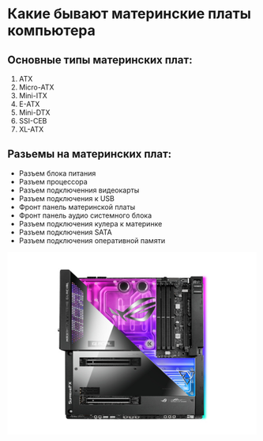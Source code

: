 # Какие бывают материнские платы компьютера
## Основные типы материнских плат:
1. ATX 
2. Micro-ATX
3. Mini-ITX
4. E-ATX
5. Mini-DTX
6. SSI-CEB
7. XL-ATX
## Разьемы на материнских плат:
* Разъем блока питания 
* Разъем процессора 
* Разъем подключенния видеокарты 
* Разъем подключения к USB
* Фронт панель материнской платы  
* Фронт панель аудио системного блока
* Разъем подключения кулера к материнке
* Разъем подключения SATA
* Разъем подключения оперативной памяти 

![Материнская плата c кастом охлаждением для процессора, северного и южного моста](mother.jpg) 